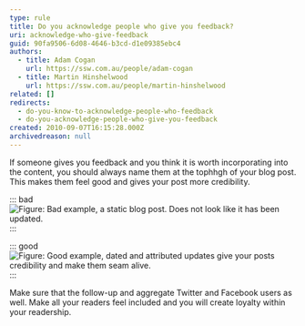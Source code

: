 ```yaml
---
type: rule
title: Do you acknowledge people who give you feedback?
uri: acknowledge-who-give-feedback
guid: 90fa9506-6d08-4646-b3cd-d1e09385ebc4
authors:
  - title: Adam Cogan
    url: https://ssw.com.au/people/adam-cogan
  - title: Martin Hinshelwood
    url: https://ssw.com.au/people/martin-hinshelwood
related: []
redirects:
  - do-you-know-to-acknowledge-people-who-feedback
  - do-you-acknowledge-people-who-give-you-feedback
created: 2010-09-07T16:15:28.000Z
archivedreason: null
---
```

If someone gives you feedback and you think it is worth incorporating into the content, you should always name them at the tophhgh of your blog post. This makes them feel good and gives your post more credibility.  

<!--endintro-->

::: bad\
![Figure: Bad example, a static blog post. Does not look like it has been updated.](RulesBloggingAcknowledgeBad.jpg)\
:::

::: good\
![Figure: Good example, dated and attributed updates give your posts credibility and make them seam alive.](RulesBloggingAcknowledgeGood.jpg)\
:::

Make sure that the follow-up and aggregate Twitter and Facebook users as well. Make all your readers feel included and you will create loyalty within your readership.